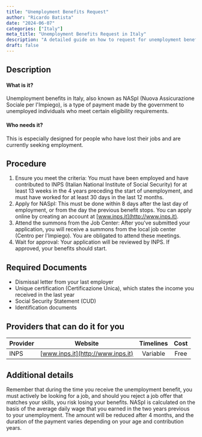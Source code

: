 ```yaml
---
title: "Unemployment Benefits Request"
author: "Ricardo Batista"
date: "2024-06-07"
categories: ["Italy"]
meta_title: "Unemployment Benefits Request in Italy"
description: "A detailed guide on how to request for unemployment benefits in Italy"
draft: false
---
```


## Description
#### What is it?
Unemployment benefits in Italy, also known as NASpI (Nuova Assicurazione Sociale per l'Impiego), is a type of payment made by the government to unemployed individuals who meet certain eligibility requirements.

#### Who needs it?
This is especially designed for people who have lost their jobs and are currently seeking employment. 

## Procedure
1. Ensure you meet the criteria: You must have been employed and have contributed to INPS (Italian National Institute of Social Security) for at least 13 weeks in the 4 years preceding the start of unemployment, and must have worked for at least 30 days in the last 12 months.
2. Apply for NASpI: This must be done within 8 days after the last day of employment, or from the day the previous benefit stops. You can apply online by creating an account at [www.inps.it](http://www.inps.it).
3. Attend the summons from the Job Center: After you've submitted your application, you will receive a summons from the local job center (Centro per l'Impiego). You are obligated to attend these meetings.
4. Wait for approval: Your application will be reviewed by INPS. If approved, your benefits should start.

## Required Documents
- Dismissal letter from your last employer
- Unique certification (Certificazione Unica), which states the income you received in the last year
- Social Security Statement (CUD)
- Identification documents

## Providers that can do it for you

| Provider        |     Website     |     Timelines    |       Cost      |
| --------------- | --------------- |  :-------------: | :-------------: |
| INPS      |  [www.inps.it](http://www.inps.it)       |      Variable      |        Free       |

## Additional details
Remember that during the time you receive the unemployment benefit, you must actively be looking for a job, and should you reject a job offer that matches your skills, you risk losing your benefits. NASpI is calculated on the basis of the average daily wage that you earned in the two years previous to your unemployment. The amount will be reduced after 4 months, and the duration of the payment varies depending on your age and contribution years.